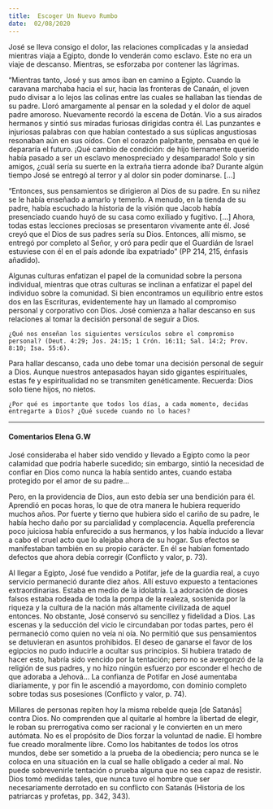 ```yaml
---
title:  Escoger Un Nuevo Rumbo
date:  02/08/2020
---
```


José se lleva consigo el dolor, las relaciones complicadas y la ansiedad mientras viaja a Egipto, donde lo venderán como esclavo. Este no era un viaje de descanso. Mientras, se esforzaba por contener las lágrimas.

“Mientras tanto, José y sus amos iban en camino a Egipto. Cuando la caravana marchaba hacia el sur, hacia las fronteras de Canaán, el joven pudo divisar a lo lejos las colinas entre las cuales se hallaban las tiendas de su padre. Lloró amargamente al pensar en la soledad y el dolor de aquel padre amoroso. Nuevamente recordó la escena de Dotán. Vio a sus airados hermanos y sintió sus miradas furiosas dirigidas contra él. Las punzantes e injuriosas palabras con que habían contestado a sus súplicas angustiosas resonaban aún en sus oídos. Con el corazón palpitante, pensaba en qué le depararía el futuro. ¡Qué cambio de condición: de hijo tiernamente querido había pasado a ser un esclavo menospreciado y desamparado! Solo y sin amigos, ¿cuál sería su suerte en la extraña tierra adonde iba? Durante algún tiempo José se entregó al terror y al dolor sin poder dominarse. [...]

“Entonces, sus pensamientos se dirigieron al Dios de su padre. En su niñez se le había enseñado a amarlo y temerlo. A menudo, en la tienda de su padre, había escuchado la historia de la visión que Jacob había presenciado cuando huyó de su casa como exiliado y fugitivo. [...] Ahora, todas estas lecciones preciosas se presentaron vivamente ante él. José creyó que el Dios de sus padres sería su Dios. Entonces, allí mismo, se entregó por completo al Señor, y oró para pedir que el Guardián de Israel estuviese con él en el país adonde iba expatriado” (PP 214, 215, énfasis añadido).

Algunas culturas enfatizan el papel de la comunidad sobre la persona individual, mientras que otras culturas se inclinan a enfatizar el papel del individuo sobre la comunidad. Si bien encontramos un equilibrio entre estos dos en las Escrituras, evidentemente hay un llamado al compromiso personal y corporativo con Dios. José comienza a hallar descanso en sus relaciones al tomar la decisión personal de seguir a Dios.

`¿Qué nos enseñan los siguientes versículos sobre el compromiso personal? (Deut. 4:29; Jos. 24:15; 1 Crón. 16:11; Sal. 14:2; Prov. 8:10; Isa. 55:6).`

Para hallar descanso, cada uno debe tomar una decisión personal de seguir a Dios. Aunque nuestros antepasados hayan sido gigantes espirituales, estas fe y espiritualidad no se transmiten genéticamente. Recuerda: Dios solo tiene hijos, no nietos.

`¿Por qué es importante que todos los días, a cada momento, decidas entregarte a Dios? ¿Qué sucede cuando no lo haces?`

---

#### Comentarios Elena G.W

José consideraba el haber sido vendido y llevado a Egipto como la peor calamidad que podría haberle sucedido; sin embargo, sintió la necesidad de confiar en Dios como nunca la había sentido antes, cuando estaba protegido por el amor de su padre…

Pero, en la providencia de Dios, aun esto debía ser una bendición para él. Aprendió en pocas horas, lo que de otra manera le hubiera requerido muchos años. Por fuerte y tierno que hubiera sido el cariño de su padre, le había hecho daño por su parcialidad y complacencia. Aquella preferencia poco juiciosa había enfurecido a sus hermanos, y los había inducido a llevar a cabo el cruel acto que lo alejaba ahora de su hogar. Sus efectos se manifestaban también en su propio carácter. En él se habían fomentado defectos que ahora debía corregir (Conflicto y valor, p. 73).

Al llegar a Egipto, José fue vendido a Potifar, jefe de la guardia real, a cuyo servicio permaneció durante diez años. Allí estuvo expuesto a tentaciones extraordinarias. Estaba en medio de la idolatría. La adoración de dioses falsos estaba rodeada de toda la pompa de la realeza, sostenida por la riqueza y la cultura de la nación más altamente civilizada de aquel entonces. No obstante, José conservó su sencillez y fidelidad a Dios. Las escenas y la seducción del vicio le circundaban por todas partes, pero él permaneció como quien no veía ni oía. No permitió que sus pensamientos se detuvieran en asuntos prohibidos. El deseo de ganarse el favor de los egipcios no pudo inducirle a ocultar sus principios. Si hubiera tratado de hacer esto, habría sido vencido por la tentación; pero no se avergonzó de la religión de sus padres, y no hizo ningún esfuerzo por esconder el hecho de que adoraba a Jehová… La confianza de Potifar en José aumentaba diariamente, y por fin le ascendió a mayordomo, con dominio completo sobre todas sus posesiones (Conflicto y valor, p. 74).

Millares de personas repiten hoy la misma rebelde queja [de Satanás] contra Dios. No comprenden que al quitarle al hombre la libertad de elegir, le roban su prerrogativa como ser racional y le convierten en un mero autómata. No es el propósito de Dios forzar la voluntad de nadie. El hombre fue creado moralmente libre. Como los habitantes de todos los otros mundos, debe ser sometido a la prueba de la obediencia; pero nunca se le coloca en una situación en la cual se halle obligado a ceder al mal. No puede sobrevenirle tentación o prueba alguna que no sea capaz de resistir. Dios tomó medidas tales, que nunca tuvo el hombre que ser necesariamente derrotado en su conflicto con Satanás (Historia de los patriarcas y profetas, pp. 342, 343).